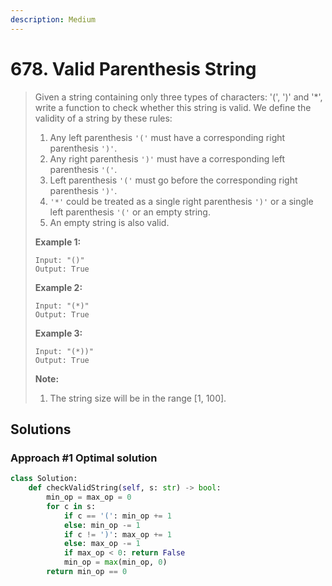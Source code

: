 ```yaml
---
description: Medium
---
```


# 678. Valid Parenthesis String

> Given a string containing only three types of characters: '\(', '\)' and '\*', write a function to check whether this string is valid. We define the validity of a string by these rules:
>
> 1. Any left parenthesis `'('` must have a corresponding right parenthesis `')'`.
> 2. Any right parenthesis `')'` must have a corresponding left parenthesis `'('`.
> 3. Left parenthesis `'('` must go before the corresponding right parenthesis `')'`.
> 4. `'*'` could be treated as a single right parenthesis `')'` or a single left parenthesis `'('` or an empty string.
> 5. An empty string is also valid.
>
> **Example 1:**  
>
>
> ```text
> Input: "()"
> Output: True
> ```
>
> **Example 2:**  
>
>
> ```text
> Input: "(*)"
> Output: True
> ```
>
> **Example 3:**  
>
>
> ```text
> Input: "(*))"
> Output: True
> ```
>
> **Note:**  
>
>
> 1. The string size will be in the range \[1, 100\].

## Solutions

### Approach \#1 Optimal solution

```python
class Solution:
    def checkValidString(self, s: str) -> bool:
        min_op = max_op = 0
        for c in s:
            if c == '(': min_op += 1
            else: min_op -= 1
            if c != ')': max_op += 1
            else: max_op -= 1
            if max_op < 0: return False
            min_op = max(min_op, 0)
        return min_op == 0
```

